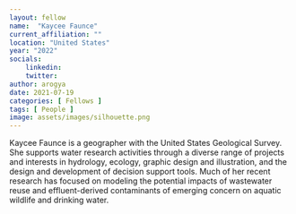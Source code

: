 ```yaml
---
layout: fellow
name:  "Kaycee Faunce"
current_affiliation: ""
location: "United States"
year: "2022"
socials:
    linkedin: 
    twitter: 
author: arogya
date: 2021-07-19
categories: [ Fellows ]
tags: [ People ]
image: assets/images/silhouette.png
---
```


Kaycee Faunce is a geographer with the United States Geological Survey. She supports water research activities through a diverse range of projects and interests in hydrology, ecology, graphic design and illustration, and the design and development of decision support tools. Much of her recent research has focused on modeling the potential impacts of wastewater reuse and effluent-derived contaminants of emerging concern on aquatic wildlife and drinking water. 

